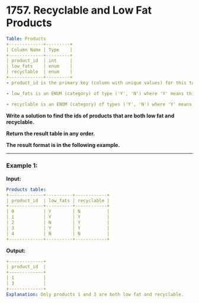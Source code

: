 # 1757. Recyclable and Low Fat Products

```yaml
Table: Products
+-------------+---------+
| Column Name | Type    |
+-------------+---------+
| product_id  | int     |
| low_fats    | enum    |
| recyclable  | enum    |
+-------------+---------+
- product_id is the primary key (column with unique values) for this table.

- low_fats is an ENUM (category) of type ('Y', 'N') where 'Y' means this product is low fat and 'N' means it is not.

- recyclable is an ENUM (category) of types ('Y', 'N') where 'Y' means this product is recyclable and 'N' means it is not.
```

<b>Write a solution to find the ids of products that are both low fat and recyclable.

Return the result table in any order.

The result format is in the following example.</b><hr>

### Example 1:
<b>Input:</b>

```yaml
Products table:
+-------------+----------+------------+
| product_id  | low_fats | recyclable |
+-------------+----------+------------+
| 0           | Y        | N          |
| 1           | Y        | Y          |
| 2           | N        | Y          |
| 3           | Y        | Y          |
| 4           | N        | N          |
+-------------+----------+------------+
```

<b>Output:</b>

```yaml
+-------------+
| product_id  |
+-------------+
| 1           |
| 3           |
+-------------+
Explanation: Only products 1 and 3 are both low fat and recyclable.
```